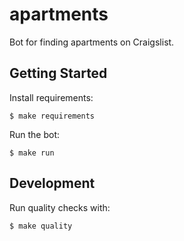 # apartments

Bot for finding apartments on Craigslist.

## Getting Started

Install requirements:

```
$ make requirements
```

Run the bot:

```
$ make run
```

## Development

Run quality checks with:

```
$ make quality
```
